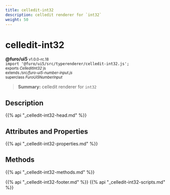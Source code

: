 ```yaml
---
title: celledit-int32
description: celledit renderer for `int32`
weight: 50
---
```


# celledit-int32
**@furo/ui5** <small>v1.0.0-rc.18</small>
<br>`import '@furo/ui5/src/typerenderer/celledit-int32.js';`<small>
<br>exports *CelleditInt32* js
<br>extends */src/furo-ui5-number-input.js*
<br>superclass *FuroUi5NumberInput*</small>

> **Summary:** celledit renderer for `int32`

## Description



{{% api "_celledit-int32-head.md" %}}

## Attributes and Properties
{{% api "_celledit-int32-properties.md" %}}




## Methods
{{% api "_celledit-int32-methods.md" %}}






{{% api "_celledit-int32-footer.md" %}}
{{% api "_celledit-int32-scripts.md" %}}
